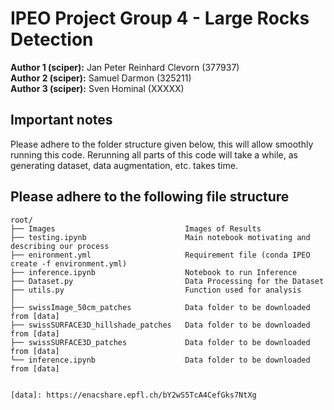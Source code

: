 # IPEO Project Group 4 - Large Rocks Detection

**Author 1 (sciper):** Jan Peter Reinhard Clevorn (377937)  
**Author 2 (sciper):** Samuel Darmon (325211)   
**Author 3 (sciper):** Sven Hominal (XXXXX)   



## Important notes

Please adhere to the folder structure given below, this will allow smoothly running this code. Rerunning all parts of this code will take a while, as generating dataset, data augmentation, etc. takes time. 


## Please adhere to the following file structure

```plaintext
root/
├── Images                             Images of Results
├── testing.ipynb                      Main notebook motivating and describing our process
├── enironment.yml                     Requirement file (conda IPEO create -f environment.yml)
├── inference.ipynb                    Notebook to run Inference
├── Dataset.py                         Data Processing for the Dataset
├── utils.py                           Function used for analysis
│
├── swissImage_50cm_patches            Data folder to be downloaded from [data]
├── swissSURFACE3D_hillshade_patches   Data folder to be downloaded from [data]
├── swissSURFACE3D_patches             Data folder to be downloaded from [data]
└── inference.ipynb                    Data folder to be downloaded from [data]


[data]: https://enacshare.epfl.ch/bY2wS5TcA4CefGks7NtXg
